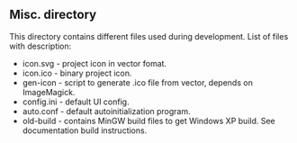 ## Misc. directory
This directory contains different files used during development. List of files with description:
* icon.svg - project icon in vector fomat.
* icon.ico - binary project icon.
* gen-icon - script to generate .ico file from vector, depends on ImageMagick.
* config.ini - default UI config.
* auto.conf - default autoinitialization program.
* old-build - contains MinGW build files to get Windows XP build. See documentation build instructions.
